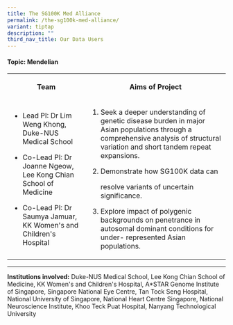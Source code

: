 ```yaml
---
title: The SG100K Med Alliance
permalink: /the-sg100k-med-alliance/
variant: tiptap
description: ""
third_nav_title: Our Data Users
---
```

<h4><strong>Topic: Mendelian</strong></h4>
<table style="minWidth: 50px">
<colgroup>
<col>
<col>
</colgroup>
<tbody>
<tr>
<th rowspan="1" colspan="1">
<p>Team</p>
</th>
<th rowspan="1" colspan="1">
<p>Aims of Project</p>
</th>
</tr>
<tr>
<td rowspan="1" colspan="1">
<ul data-tight="true" class="tight">
<li>
<p>Lead PI: Dr Lim Weng Khong, Duke-NUS Medical School</p>
</li>
<li>
<p>Co-Lead PI: Dr Joanne Ngeow, Lee Kong Chian School of Medicine</p>
</li>
<li>
<p>Co-Lead PI: Dr Saumya Jamuar, KK Women's and Children's Hospital</p>
</li>
</ul>
</td>
<td rowspan="1" colspan="1">
<ol data-tight="true" class="tight">
<li>
<p>Seek a deeper understanding of genetic disease burden in major Asian populations
through a comprehensive analysis of structural variation and short tandem
repeat expansions.</p>
</li>
<li>
<p>Demonstrate how SG100K data can</p>
<p>resolve variants of uncertain significance.</p>
</li>
<li>
<p>Explore impact of polygenic backgrounds on penetrance in autosomal dominant
conditions for under- represented Asian populations.</p>
</li>
</ol>
</td>
</tr>
</tbody>
</table>
<hr>
<p><strong>Institutions involved:</strong> Duke-NUS Medical School, Lee Kong
Chian School of Medicine, KK Women's and Children's Hospital, A*STAR Genome
Institute of Singapore, Singapore National Eye Centre, Tan Tock Seng Hospital,
National University of Singapore, National Heart Centre Singapore, National
Neuroscience Institute, Khoo Teck Puat Hospital, Nanyang Technological
University</p>
<p></p>